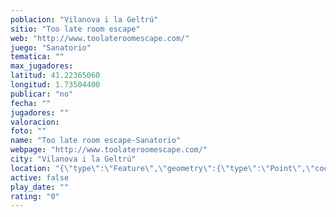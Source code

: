 ```yaml
---
poblacion: "Vilanova i la Geltrú"
sitio: "Too late room escape"
web: "http://www.toolateroomescape.com/"
juego: "Sanatorio"
tematica: ""
max_jugadores: 
latitud: 41.22365060
longitud: 1.73504400
publicar: "no"
fecha: ""
jugadores: ""
valoracion: 
foto: ""
name: "Too late room escape-Sanatorio"
webpage: "http://www.toolateroomescape.com/"
city: "Vilanova i la Geltrú"
location: "{\"type\":\"Feature\",\"geometry\":{\"type\":\"Point\",\"coordinates\":[41.2236506,1.735044]}}"
active: false
play_date: ""
rating: "0"
---
```

